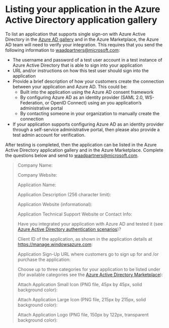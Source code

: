 <properties
   pageTitle="Listing your application in the Azure Active Directory application gallery"
   description="How to list an application that supports single sign-on in the Azure Active Directory gallery | Microsoft Azure"
   services="active-directory"
   documentationCenter="dev-center-name"
   authors="msmbaldwin"
   manager="mbaldwin"
   editor=""/>

<tags
   ms.service="active-directory"
   ms.devlang="na"
   ms.topic="article"
   ms.tgt_pltfrm="na"
   ms.workload="identity"
   ms.date="09/17/2015"
   ms.author="mbaldwin"/>


# Listing your application in the Azure Active Directory application gallery

To list an application that supports single sign-on with Azure Active Directory in the [Azure AD gallery](http://azure.microsoft.com/marketplace/active-directory/all/) and in the Azure Marketplace, the Azure AD team will need to verify your integration. This requires that you send the following information to <waadpartners@microsoft.com>:

- The username and password of a test user account in a test instance of Azure Active Directory that is able to sign into your application
- URL and/or instructions on how this test user should sign into the application
- Provide a brief description of how your customers create the connection between your application and Azure AD. This could be:
  - Built into the application using the Azure AD consent framework
  - By  configuring Azure AD as an identity provider (SAML 2.0, WS-Federation, or OpenID Connect) using an you application’s administrative portal
  - By contacting someone in your organization to manually create the connection
- If your application supports configuring Azure AD as an identity provider through a self-service administrative portal, then please also provide a test admin account for verification.

After testing is completed, then the application can be listed in the Azure Active Directory application gallery and in the Azure Marketplace. Complete the questions below and send to <waadpartners@microsoft.com>.

> Company Name:
>
> Company Website:
>
> Application Name:
>
> Application Description (256 character limit):
>
> Application Website (informational):
>
> Application Technical Support Website or Contact Info:
>
> Have you integrated your application with Azure AD and tested it (see [Azure Active Directory authentication scenarios](active-directory-authentication-scenarios.md))?
>
> Client ID of the application, as shown in the application details at https://manage.windowsazure.com:
>
> Application Sign-Up URL where customers go to sign up for and /or purchase the application:
>
> Choose up to three categories for your application to be listed under (for available categories see the [Azure Active Directory Marketplace](http://go.microsoft.com/fwlink/?LinkId=327881)):
>
> Attach Application Small Icon (PNG file, 45px by 45px, solid background color):
>
> Attach Application Large Icon (PNG file, 215px by 215px, solid background color):
>
> Attach Application Logo (PNG file, 150px by 122px, transparent background color):
